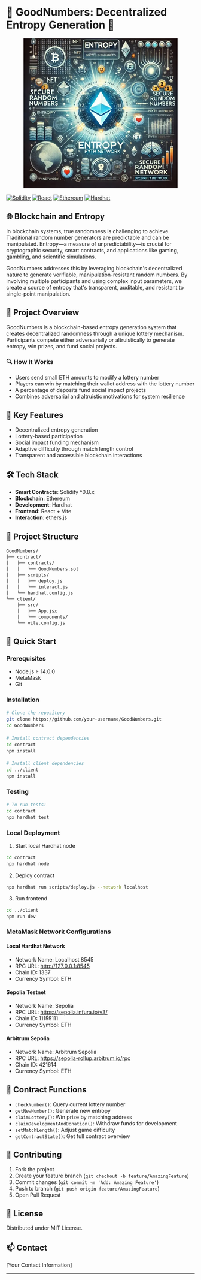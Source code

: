 # 🎲 GoodNumbers: Decentralized Entropy Generation 🔗

<p align="center">
    <img src="./frontend/public/blockchain-entropy.jpg"  height=400>
</p>

[![Solidity](https://img.shields.io/badge/Solidity-%23363636.svg?style=for-the-badge&logo=solidity&logoColor=white)](https://docs.soliditylang.org/)
[![React](https://img.shields.io/badge/React-20232A?style=for-the-badge&logo=react&logoColor=61DAFB)](https://reactjs.org/)
[![Ethereum](https://img.shields.io/badge/Ethereum-3C3C3D?style=for-the-badge&logo=Ethereum&logoColor=white)](https://ethereum.org/)
[![Hardhat](https://img.shields.io/badge/Hardhat-yellow?style=for-the-badge)](https://hardhat.org/)

## 🌐 Blockchain and Entropy

In blockchain systems, true randomness is challenging to achieve. Traditional random number generators are predictable and can be manipulated. Entropy—a measure of unpredictability—is crucial for cryptographic security, smart contracts, and applications like gaming, gambling, and scientific simulations.

GoodNumbers addresses this by leveraging blockchain's decentralized nature to generate verifiable, manipulation-resistant random numbers. By involving multiple participants and using complex input parameters, we create a source of entropy that's transparent, auditable, and resistant to single-point manipulation.

## 🎯 Project Overview

GoodNumbers is a blockchain-based entropy generation system that creates decentralized randomness through a unique lottery mechanism. Participants compete either adversarially or altruistically to generate entropy, win prizes, and fund social projects.

### 🔍 How It Works

- Users send small ETH amounts to modify a lottery number
- Players can win by matching their wallet address with the lottery number
- A percentage of deposits fund social impact projects
- Combines adversarial and altruistic motivations for system resilience

## 🚀 Key Features

- Decentralized entropy generation
- Lottery-based participation
- Social impact funding mechanism
- Adaptive difficulty through match length control
- Transparent and accessible blockchain interactions

## 🛠 Tech Stack

- **Smart Contracts**: Solidity ^0.8.x
- **Blockchain**: Ethereum
- **Development**: Hardhat
- **Frontend**: React + Vite
- **Interaction**: ethers.js

## 📁 Project Structure

```
GoodNumbers/
├── contract/
│   ├── contracts/
│   │   └── GoodNumbers.sol
│   ├── scripts/
│   │   ├── deploy.js
│   │   └── interact.js
│   └── hardhat.config.js
└── client/
    ├── src/
    │   ├── App.jsx
    │   └── components/
    └── vite.config.js
```

## 🚀 Quick Start

### Prerequisites

- Node.js ≥ 14.0.0
- MetaMask
- Git

### Installation

```bash
# Clone the repository
git clone https://github.com/your-username/GoodNumbers.git
cd GoodNumbers

# Install contract dependencies
cd contract
npm install

# Install client dependencies
cd ../client
npm install
```

### Testing

```bash
# To run tests:
cd contract
npx hardhat test
```

### Local Deployment

1. Start local Hardhat node
```bash
cd contract
npx hardhat node
```

2. Deploy contract
```bash
npx hardhat run scripts/deploy.js --network localhost
```

3. Run frontend
```bash
cd ../client
npm run dev
```

### MetaMask Network Configurations

#### Local Hardhat Network
- Network Name: Localhost 8545
- RPC URL: http://127.0.0.1:8545
- Chain ID: 1337
- Currency Symbol: ETH

#### Sepolia Testnet
- Network Name: Sepolia
- RPC URL: https://sepolia.infura.io/v3/
- Chain ID: 11155111
- Currency Symbol: ETH

#### Arbitrum Sepolia
- Network Name: Arbitrum Sepolia
- RPC URL: https://sepolia-rollup.arbitrum.io/rpc
- Chain ID: 421614
- Currency Symbol: ETH


## 📖 Contract Functions

- `checkNumber()`: Query current lottery number
- `getNewNumber()`: Generate new entropy
- `claimLottery()`: Win prize by matching address
- `claimDevelopmentAndDonation()`: Withdraw funds for development
- `setMatchLength()`: Adjust game difficulty
- `getContractState()`: Get full contract overview

## 🤝 Contributing

1. Fork the project
2. Create your feature branch (`git checkout -b feature/AmazingFeature`)
3. Commit changes (`git commit -m 'Add: Amazing Feature'`)
4. Push to branch (`git push origin feature/AmazingFeature`)
5. Open Pull Request

## 📝 License

Distributed under MIT License.

## 📫 Contact

[Your Contact Information]

---
